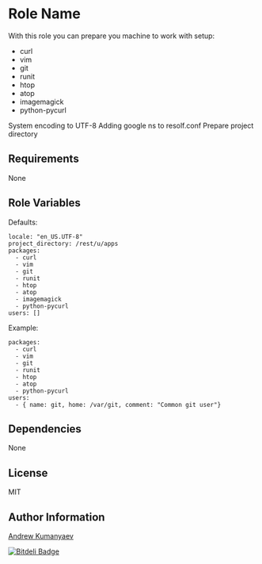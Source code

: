 Role Name
========

With this role you can prepare you machine to work with setup:
 - curl
 - vim
 - git
 - runit
 - htop
 - atop
 - imagemagick
 - python-pycurl

System encoding to UTF-8
Adding google ns to resolf.conf
Prepare project directory

Requirements
------------

None

Role Variables
--------------

Defaults:

    locale: "en_US.UTF-8"
    project_directory: /rest/u/apps
    packages:
      - curl
      - vim
      - git
      - runit
      - htop
      - atop
      - imagemagick
      - python-pycurl
    users: []

Example:

    packages:
      - curl
      - vim
      - git
      - runit
      - htop
      - atop
      - python-pycurl
    users:
      - { name: git, home: /var/git, comment: "Common git user"}


Dependencies
------------

None

License
-------

MIT

Author Information
------------------

[Andrew Kumanyaev](http://github.com/zzet)


[![Bitdeli Badge](https://d2weczhvl823v0.cloudfront.net/zzet/ansible-common-role/trend.png)](https://bitdeli.com/free "Bitdeli Badge")

